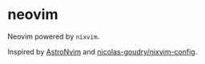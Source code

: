 # neovim

Neovim powered by `nixvim`.

Inspired by [AstroNvim](https://github.com/AstroNvim/AstroNvim) and
[nicolas-goudry/nixvim-config](https://github.com/nicolas-goudry/nixvim-config).
